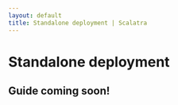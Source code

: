 ```yaml
---
layout: default
title: Standalone deployment | Scalatra
---
```


<div class="page-header">
  <h1>Standalone deployment</h1>
</div>

## Guide coming soon!
